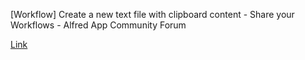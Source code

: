 [Workflow] Create a new text file with clipboard content - Share your Workflows - Alfred App Community Forum

[Link][1]

![]()

[1]:	https://www.alfredforum.com/topic/459-workflow-create-a-new-text-file-with-clipboard-content/

